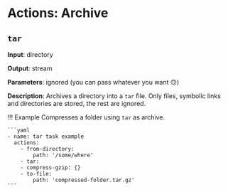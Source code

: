 # Actions: Archive

## `tar`

**Input**: directory

**Output**: stream

**Parameters**: ignored (you can pass whatever you want 🙃)

**Description**: Archives a directory into a `tar` file. Only files, symbolic links and directories are stored, the rest are ignored.

!!! Example
    Compresses a folder using `tar` as archive.

    ```yaml
    - name: tar task example
      actions:
        - from-directory:
            path: '/some/where'
        - tar:
        - compress-gzip: {}
        - to-file:
            path: 'compressed-folder.tar.gz'
    ```
